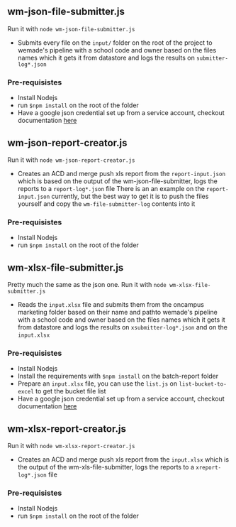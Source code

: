 ## wm-json-file-submitter.js

Run it with `node wm-json-file-submitter.js`

- Submits every file on the `input/` folder on the root of the project to wemade's pipeline with a school code and owner based on the files names which it gets it from datastore and logs the results on `submitter-log*.json`

### Pre-requisistes

- Install Nodejs
- run `$npm install` on the root of the folder
- Have a google json credential set up from a service account, checkout documentation [here](https://cloud.google.com/docs/authentication/getting-started#auth-cloud-implicit-nodejs)

## wm-json-report-creator.js

Run it with `node wm-json-report-creator.js`

- Creates an ACD and merge push xls report from the `report-input.json` which is based on the output of the wm-json-file-submitter, logs the reports to a `report-log*.json` file
  There is an an example on the `report-input.json` currently, but the best way to get it is to push the files yourself and copy the `wm-file-submitter-log` contents into it

### Pre-requisistes

- Install Nodejs
- run `$npm install` on the root of the folder

## wm-xlsx-file-submitter.js

Pretty much the same as the json one.
Run it with `node wm-xlsx-file-submitter.js`

- Reads the `input.xlsx` file and submits them from the oncampus marketing folder based on their name and pathto wemade's pipeline with a school code and owner based on the files names which it gets it from datastore and logs the results on `xsubmitter-log*.json` and on the `input.xlsx`

### Pre-requisistes

- Install Nodejs
- Install the requirements with `$npm install` on the batch-report folder
- Prepare an `input.xlsx` file, you can use the `list.js` on `list-bucket-to-excel` to get the bucket file list
- Have a google json credential set up from a service account, checkout documentation [here](https://cloud.google.com/docs/authentication/getting-started#auth-cloud-implicit-nodejs)

## wm-xlsx-report-creator.js

Run it with `node wm-xlsx-report-creator.js`

- Creates an ACD and merge push xls report from the `input.xlsx` which is the output of the wm-xls-file-submitter, logs the reports to a `xreport-log*.json` file

### Pre-requisistes

- Install Nodejs
- run `$npm install` on the root of the folder
